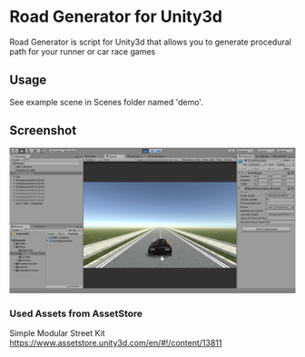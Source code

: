 # Road Generator for Unity3d

Road Generator is script for Unity3d that allows you to generate procedural path for your runner or car race games

## Usage

See example scene in Scenes folder named 'demo'.

## Screenshot

![](https://github.com/Redouane64/Road-Generator-Unity3d/blob/master/screenshot.png?raw=true)

### Used Assets from AssetStore
Simple Modular Street Kit https://www.assetstore.unity3d.com/en/#!/content/13811
